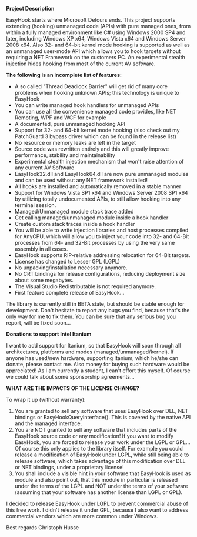 **Project Description**

EasyHook starts where Microsoft Detours ends.
This project supports extending (hooking) unmanaged code (APIs) with pure managed ones, from within a fully managed environment like C# using Windows 2000 SP4 and later, including Windows XP x64, Windows Vista x64 and Windows Server 2008 x64. Also 32- and 64-bit kernel mode hooking is supported as well as an unmanaged user-mode API which allows you to hook targets without requiring a NET Framework on the customers PC. An experimental stealth injection hides hooking from most of the current AV software.

**The following is an incomplete list of features:**

  * A so called "Thread Deadlock Barrier" will get rid of many core problems when hooking unknown APIs; this technology is unique to EasyHook
  * You can write managed hook handlers for unmanaged APIs
  * You can use all the convenience managed code provides, like NET Remoting, WPF and WCF for example
  * A documented, pure unmanaged hooking API
  * Support for 32- and 64-bit kernel mode hooking (also check out my PatchGuard 3 bypass driver which can be found in the release list)
  * No resource or memory leaks are left in the target
  * Source code was rewritten entirely and this will greatly improve performance, stability and maintainability
  * Experimental stealth injection mechanism that won't raise attention of any current AV Software
  * EasyHook32.dll and EasyHook64.dll are now pure unmanaged modules and can be used without any NET framework installed!
  * All hooks are installed and automatically removed in a stable manner
  * Support for Windows Vista SP1 x64 and Windows Server 2008 SP1 x64 by utilizing totally undocumented APIs, to still allow hooking into any terminal session.
  * Managed/Unmanaged module stack trace added
  * Get calling managed/unmanaged module inside a hook handler
  * Create custom stack traces inside a hook handler
  * You will be able to write injection libraries and host processes compiled for AnyCPU, which will allow you to inject your code into 32- and 64-Bit processes from 64- and 32-Bit processes by using the very same assembly in all cases.
  * EasyHook supports RIP-relative addressing relocation for 64-Bit targets.
  * License has changed to Lesser GPL (LGPL)
  * No unpacking/installation necessary anymore.
  * No CRT bindings for release configurations, reducing deployment size about some megabytes.
  * The Visual Studio Redistributable is not required anymore.
  * First feature complete release of EasyHook...


The library is currently still in BETA state, but should be stable enough for development. Don't hesitate to report any bugs you find, because that's the only way for me to fix them. You can be sure that any serious bug you report, will be fixed soon...

**Donations to support Intel Itanium**

I want to add support for Itanium, so that EasyHook will span through all architectures, platforms and modes (managed/unmanaged/kernel). If anyone has used/new hardware, supporting Itanium, which he/she can donate, please contact me. Also money for buying such hardware would be appreciated! As I am currently a student, I can't effort this myself. Of course we could talk about some sponsorship agreements...

**WHAT ARE THE IMPACTS OF THE LICENSE CHANGE?**

To wrap it up (without warranty):

  1. You are granted to sell any software that uses EasyHook over DLL, NET bindings or EasyHookQueryInterface(). This is covered by the native API and the managed interface.
  1. You are NOT granted to sell any software that includes parts of the EasyHook source code or any modification! If you want to modify EasyHook, you are forced to release your work under the LGPL or GPL... Of course this only applies to the library itself. For example you could release a modification of EasyHook under LGPL, while still being able to release software, which takes advantage of this modification over DLL or NET bindings, under a proprietary license!
  1. You shall include a visible hint in your software that EasyHook is used as module and also point out, that this module in particular is released under the terms of the LGPL and NOT under the terms of your software (assuming that your software has another license than LGPL or GPL).


I decided to release EasyHook under LGPL to prevent commercial abuse of this free work. I didn't release it under GPL, because I also want to address commercial vendors which are more common under Windows.

Best regards
Christoph Husse